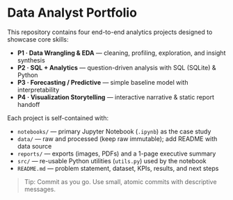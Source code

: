 # Data Analyst Portfolio

This repository contains four end-to-end analytics projects designed to showcase core skills:
- **P1 · Data Wrangling & EDA** — cleaning, profiling, exploration, and insight synthesis
- **P2 · SQL + Analytics** — question-driven analysis with SQL (SQLite) & Python
- **P3 · Forecasting / Predictive** — simple baseline model with interpretability
- **P4 · Visualization Storytelling** — interactive narrative & static report handoff

Each project is self-contained with:
- `notebooks/` — primary Jupyter Notebook (`.ipynb`) as the case study
- `data/` — raw and processed (keep raw immutable); add README with data source
- `reports/` — exports (images, PDFs) and a 1-page executive summary
- `src/` — re-usable Python utilities (`utils.py`) used by the notebook
- `README.md` — problem statement, dataset, KPIs, results, and next steps

> Tip: Commit as you go. Use small, atomic commits with descriptive messages.